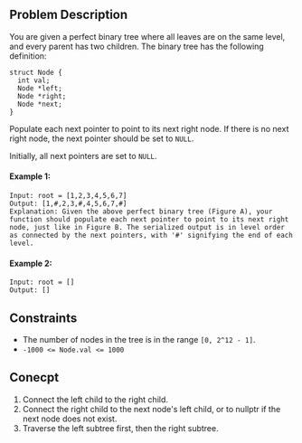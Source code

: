 ## Problem Description

You are given a perfect binary tree where all leaves are on the same level, and every parent has two children. The binary tree has the following definition:

```plaintext
struct Node {
  int val;
  Node *left;
  Node *right;
  Node *next;
}
```
Populate each next pointer to point to its next right node. If there is no next right node, the next pointer should be set to `NULL`.

Initially, all next pointers are set to `NULL`.

#### Example 1:
```plaintext
Input: root = [1,2,3,4,5,6,7]
Output: [1,#,2,3,#,4,5,6,7,#]
Explanation: Given the above perfect binary tree (Figure A), your function should populate each next pointer to point to its next right node, just like in Figure B. The serialized output is in level order as connected by the next pointers, with '#' signifying the end of each level.
```

#### Example 2:
```plaintext
Input: root = []
Output: []
```

## Constraints

- The number of nodes in the tree is in the range `[0, 2^12 - 1]`.
- `-1000 <= Node.val <= 1000`

## Conecpt
1. Connect the left child to the right child.
2. Connect the right child to the next node's left child, or to nullptr if the next node does not exist.
3. Traverse the left subtree first, then the right subtree.
